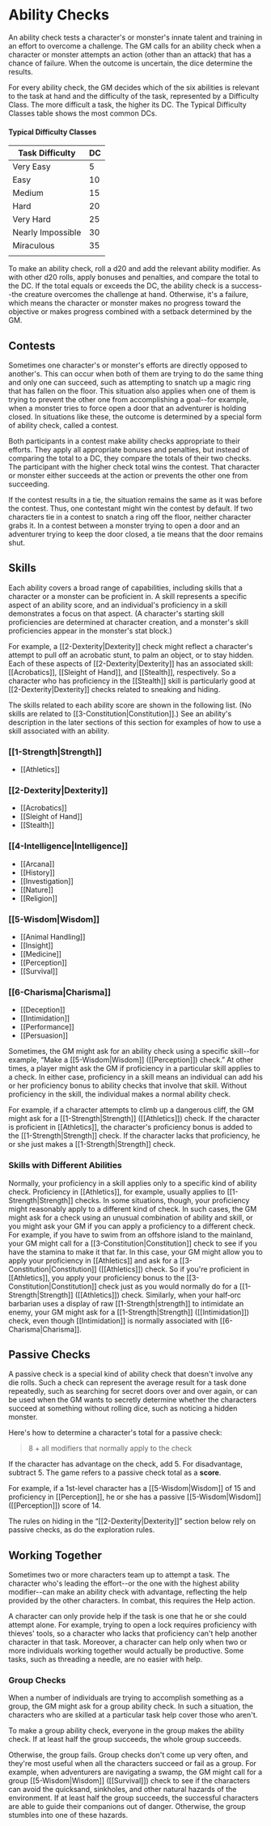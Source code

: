 # Ability Checks

An ability check tests a character's or monster's innate talent and training in an effort to overcome a challenge. The GM calls for an ability check when a character or monster attempts an action (other than an attack) that has a chance of failure. When the outcome is uncertain, the dice determine the results.

For every ability check, the GM decides which of the six abilities is relevant to the task at hand and the difficulty of the task, represented by a Difficulty Class. The more difficult a task, the higher its DC. The Typical Difficulty Classes table shows the most common DCs.

#### Typical Difficulty Classes

| Task Difficulty   | DC  |
| ----------------- | --- |
| Very Easy         | 5   |
| Easy              | 10  |
| Medium            | 15  |
| Hard              | 20  |
| Very Hard         | 25  |
| Nearly Impossible | 30  |
| Miraculous        | 35  |
|                   |     |


To make an ability check, roll a d20 and add the relevant ability modifier. As with other d20 rolls, apply bonuses and penalties, and compare the total to the DC. If the total equals or exceeds the DC, the ability check is a success--the creature overcomes the challenge at hand. Otherwise, it's a failure, which means the character or monster makes no progress toward the objective or makes progress combined with a setback determined by the GM.

## Contests

Sometimes one character's or monster's efforts are directly opposed to another's. This can occur when both of them are trying to do the same thing and only one can succeed, such as attempting to snatch up a magic ring that has fallen on the floor. This situation also applies when one of them is trying to prevent the other one from accomplishing a goal--for example, when a monster tries to force open a door that an adventurer is holding closed. In situations like these, the outcome is determined by a special form of ability check, called a contest.

Both participants in a contest make ability checks appropriate to their efforts. They apply all appropriate bonuses and penalties, but instead of comparing the total to a DC, they compare the totals of their two checks. The participant with the higher check total wins the contest. That character or monster either succeeds at the action or prevents the other one from succeeding.

If the contest results in a tie, the situation remains the same as it was before the contest. Thus, one contestant might win the contest by default. If two characters tie in a contest to snatch a ring off the floor, neither character grabs it. In a contest between a monster trying to open a door and an adventurer trying to keep the door closed, a tie means that the door remains shut.

## Skills

Each ability covers a broad range of capabilities, including skills that a character or a monster can be proficient in. A skill represents a specific aspect of an ability score, and an individual's proficiency in a skill demonstrates a focus on that aspect. (A character's starting skill proficiencies are determined at character creation, and a monster's skill proficiencies appear in the monster's stat block.)

For example, a [[2-Dexterity|Dexterity]] check might reflect a character's attempt to pull off an acrobatic stunt, to palm an object, or to stay hidden. Each of these aspects of [[2-Dexterity|Dexterity]] has an associated skill: [[Acrobatics]], [[Sleight of Hand]], and [[Stealth]], respectively. So a character who has proficiency in the [[Stealth]] skill is particularly good at [[2-Dexterity|Dexterity]] checks related to sneaking and hiding.

The skills related to each ability score are shown in the following list. (No skills are related to [[3-Constitution|Constitution]].) See an ability's description in the later sections of this section for examples of how to use a skill associated with an ability.

### [[1-Strength|Strength]]

-   [[Athletics]]

### [[2-Dexterity|Dexterity]]

-   [[Acrobatics]]
-   [[Sleight of Hand]]
-   [[Stealth]]

### [[4-Intelligence|Intelligence]]

-   [[Arcana]]
-   [[History]]
-   [[Investigation]]
-   [[Nature]]
-   [[Religion]]

### [[5-Wisdom|Wisdom]]

-   [[Animal Handling]]
-   [[Insight]]
-   [[Medicine]]
-   [[Perception]]
-   [[Survival]]

### [[6-Charisma|Charisma]]

-   [[Deception]]
-   [[Intimidation]]
-   [[Performance]]
-   [[Persuasion]]

Sometimes, the GM might ask for an ability check using a specific skill--for example, “Make a [[5-Wisdom|Wisdom]] ([[Perception]]) check.” At other times, a player might ask the GM if proficiency in a particular skill applies to a check. In either case, proficiency in a skill means an individual can add his or her proficiency bonus to ability checks that involve that skill. Without proficiency in the skill, the individual makes a normal ability check.

For example, if a character attempts to climb up a dangerous cliff, the GM might ask for a [[1-Strength|Strength]] ([[Athletics]]) check. If the character is proficient in [[Athletics]], the character's proficiency bonus is added to the [[1-Strength|Strength]] check. If the character lacks that proficiency, he or she just makes a [[1-Strength|Strength]] check.

### Skills with Different Abilities

Normally, your proficiency in a skill applies only to a specific kind of ability check. Proficiency in [[Athletics]], for example, usually applies to [[1-Strength|Strength]] checks. In some situations, though, your proficiency might reasonably apply to a different kind of check. In such cases, the GM might ask for a check using an unusual combination of ability and skill, or you might ask your GM if you can apply a proficiency to a different check. For example, if you have to swim from an offshore island to the mainland, your GM might call for a [[3-Constitution|Constitution]] check to see if you have the stamina to make it that far. In this case, your GM might allow you to apply your proficiency in [[Athletics]] and ask for a [[3-Constitution|Constitution]] ([[Athletics]]) check. So if you're proficient in [[Athletics]], you apply your proficiency bonus to the [[3-Constitution|Constitution]] check just as you would normally do for a [[1-Strength|Strength]] ([[Athletics]]) check. Similarly, when your half‑orc barbarian uses a display of raw [[1-Strength|strength]] to intimidate an enemy, your GM might ask for a [[1-Strength|Strength]] ([[Intimidation]]) check, even though [[Intimidation]] is normally associated with [[6-Charisma|Charisma]].

## Passive Checks

A passive check is a special kind of ability check that doesn't involve any die rolls. Such a check can represent the average result for a task done repeatedly, such as searching for secret doors over and over again, or can be used when the GM wants to secretly determine whether the characters succeed at something without rolling dice, such as noticing a hidden monster.

Here's how to determine a character's total for a passive check:

> 8 + all modifiers that normally apply to the check

If the character has advantage on the check, add 5. For disadvantage, subtract 5. The game refers to a passive check total as a **score**.

For example, if a 1st-level character has a [[5-Wisdom|Wisdom]] of 15 and proficiency in [[Perception]], he or she has a passive [[5-Wisdom|Wisdom]] ([[Perception]]) score of 14.

The rules on hiding in the “[[2-Dexterity|Dexterity]]” section below rely on passive checks, as do the exploration rules.

## Working Together

Sometimes two or more characters team up to attempt a task. The character who's leading the effort--or the one with the highest ability modifier--can make an ability check with advantage, reflecting the help provided by the other characters. In combat, this requires the Help action.

A character can only provide help if the task is one that he or she could attempt alone. For example, trying to open a lock requires proficiency with thieves' tools, so a character who lacks that proficiency can't help another character in that task. Moreover, a character can help only when two or more individuals working together would actually be productive. Some tasks, such as threading a needle, are no easier with help.

### Group Checks

When a number of individuals are trying to accomplish something as a group, the GM might ask for a group ability check. In such a situation, the characters who are skilled at a particular task help cover those who aren't.

To make a group ability check, everyone in the group makes the ability check. If at least half the group succeeds, the whole group succeeds.

Otherwise, the group fails. Group checks don't come up very often, and they're most useful when all the characters succeed or fail as a group. For example, when adventurers are navigating a swamp, the GM might call for a group [[5-Wisdom|Wisdom]] ([[Survival]]) check to see if the characters can avoid the quicksand, sinkholes, and other natural hazards of the environment. If at least half the group succeeds, the successful characters are able to guide their companions out of danger. Otherwise, the group stumbles into one of these hazards.